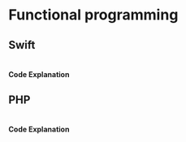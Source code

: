 # Functional programming

## Swift
```swift
```
#### Code Explanation
## PHP
```php
```
#### Code Explanation
